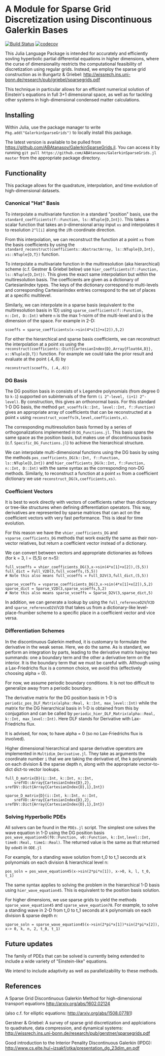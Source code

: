 # A Module for Sparse Grid Discretization using Discontinuous Galerkin Bases

[![Build Status](https://travis-ci.org/ABAtanasov/GalerkinSparseGrids.jl.svg?branch=master)](https://travis-ci.org/ABAtanasov/GalerkinSparseGrids.jl)
[![codecov](https://codecov.io/gh/ABAtanasov/GalerkinSparseGrids.jl/branch/master/graph/badge.svg)](https://codecov.io/gh/ABAtanasov/GalerkinSparseGrids.jl)

This Julia Language Package is intended for accurately and efficiently sovling hyperbolic partial differential equations in higher dimensions, where the curse of dimensionality restricts the computational feasibility of discretization using regular grids. Instead, we employ the sparse grid construction as in Bungartz & Griebel:
http://wissrech.ins.uni-bonn.de/research/pub/griebel/sparsegrids.pdf

This technique in particular allows for an efficient numerical solution of Einstein's equations in full 3+1 dimensional space, as well as for tackling other systems in high-dimensional condensed matter calculations. 

## Installing

Within Julia, use the package manager to write
`Pkg.add("GalerkinSparseGrids")` to locally install this package. 

The latest version is available to be pulled from <https://github.com/ABAtanasov/GalerkinSparseGrids.jl>. You can access it by running `git pull https://github.com/ABAtanasov/GalerkinSparseGrids.jl master` from the appropriate package directory.

## Functionality

This package allows for the quadrature, interpolation, and time evolution of high-dimensional datasets. 

### Canonical "Hat" Basis

To interpolate a multivariate function in a standard "position" basis, use the `standard_coefficients(f::Function, ls::NTuple{D,Int})`. This takes a scalar function that takes an `D`-dimensional array input `xs` and interpolates it to resolution `2^l[i]` along the `i`th coordinate direction.

From this interpolation, we can reconstruct the function at a point `xs` from the basis coefficients by using the `standard_reconstruct(coefficients::AbstractArray, ls::NTuple{D,Int}, xs::NTuple{D,T})` function.

To interpolate a multivariate function in the multiresolution (aka hierarchical) scheme (c.f. Gestner & Griebel below) use `hier_coefficients(f::Function, ls::NTuple{D,Int})`. This gives the exact same interpolation but within the multiresolution basis. The coefficients are given as a dictionary of CartesianIndex types. The keys of the dictionary correspond to multi-levels and corresponding CartesianIndex entries correspond to the set of places at a specific multilevel.

Similarly, we can interpolate in a sparse basis (equivalent to the multiresolution basis in 1D) using `sparse_coefficients(f::Function, n::Int, D::Int)` where `n` is the max 1-norm of the multi-level and `D` is the dimension of the space. For example in 2-D:

    scoeffs = sparse_coefficients(x->sin(4*x[1]+x[2]),5,2)


For either the hierarchical and sparse basis coefficients, we can reconstruct the interpolation at a point xs using the `reconstruct(coefficients::Dict{CartesianIndex{D},Array{Float64,D}}, x::NTuple{D,T})` function. For example we could take the prior result and evaluate at the point (.4,.6) by

    reconstruct(scoeffs, (.4,.6))

### DG Basis

The DG position basis in consists of `k` Legendre polynomials (from degree 0 to `k-1`) supported on subintervals of the form `(i 2^-level, (i+1) 2^-level)`. By construction, this gives an orthonormal basis. For this standard 1-D DG basis, the method `get_vcoeffs(k::Int, level::Int, f::Function)` gives an appropriate array of coefficients that can be reconstructed at a point `x` using `reconstruct_vcoeffs(k,level,coefficients,x)`. 

The corresponding multiresolution basis formed by a series of orthogonalizations implemented in `DG_Functions.jl`. This basis spans the same space as the position basis, but makes use of discontinuous basis (c.f. `Specific_DG_Functions.jl`) to achieve the hierarchical structure.

We can interpolate multi-dimensional functions using the DG basis by using the methods `pos_coefficients_DG(k::Int, f::Function, ls::NTuple{D,Int})` and `hier_coefficients_DG(k::Int, f::Function, n::Int, D::Int)` with the same syntax as the corresponding non-DG methods. Similarly, to reconstruct a function at a point `xs` from a coefficient dictionary we use `reconstruct_DG(k,coefficients,xs)`.

### Coefficient Vectors

It is best to work directly with vectors of coefficients rather than dictionary or tree-like structures when defining differentiation operators. This way, derivatives are represented by sparse matrices that can act on the coefficient vectors with very fast performance. This is ideal for time evolution.

For this reason we have the `vhier_coefficients_DG` and `vsparse_coefficients_DG` methods that work exactly the same as their non-vector relatives, but return a coefficient vector instead of a dictionary. 

We can convert between vectors and appropriate dictionaries as follows (for k = 3, l = (5,5) or n=5):

    full_vcoeffs = vhier_coefficients_DG(3,x->sin(4*x[1]+x[2]),(5,5))
    full_dict = Full_V2D(3,full_vcoeffs,(5,5))
    # Note this also means full_vcoeffs = Full_D2V(3,full_dict,(5,5)) 

    sparse_vcoeffs = vsparse_coefficients_DG(3,x->sin(4*x[1]+x[2]),5,2)
    sparse_dict = Sparse_V2D(3,sparse_vcoeffs,5,2)
    # Note this also means sparse_vcoeffs = Sparse_D2V(3,sparse_dict,5) 

In addition, we can generate a lookup by using the `full_referenceD2V`/`V2D` and `sparse_referenceD2V`/`V2D` that takes us from a dictionary-like level-place-fnumber scheme to a specific place in a coefficient vector and vice versa. 

### Differentiation Schemes

In the discontinuous Galerkin method, it is customary to formulate the derivative in the weak sense. Here, we do the same. As is standard, we perform an integration by parts, leading to the derivative matrix having two summands: one a boundary term and the other a derivative term on the interior. It is the boundary term that we must be careful with. Although using a Lax-Friedrichs flux is a common choice, we avoid this (effectively choosing alpha = 0). 

For now, we assume periodic boundary conditions. It is not too difficult to generalize away from a periodic boundary. 

The derivative matrix for the DG position basis in 1-D is `periodic_pos_DLF_Matrix(alpha::Real, k::Int, max_level::Int)` while the matrix for the DG hierarchical basis in 1-D is obtained from this by conjugation and can be called by `periodic_hier_DLF_Matrix(alpha::Real, k::Int, max_level::Int)`. Here DLF stands for Derivative with Lax-Friedrichs flux. 

It is advised, for now, to have alpha = 0 (so no Lax-Friedrichs flux is involved).

Higher dimensional hierarchical and sparse derivative operators are implemented in `Multidim_Derivative.jl`. They take as arguments the coordinate number `i` that we are taking the derivative of, the k polynomials on each division & the sparse depth n, along with the appropriate vector-to-dict dict-to vector lookups. 

    full_D_matrix{D}(i::Int, k::Int, n::Int, 
        srefVD::Array{CartesianIndex{D},2}, srefDV::Dict{Array{CartesianIndex{D},1},Int})

    sparse_D_matrix{D}(i::Int, k::Int, n::Int,
        srefVD::Array{CartesianIndex{D},2}, srefDV::Dict{Array{CartesianIndex{D},1},Int})


### Solving Hyperbolic PDEs

All solvers can be found in the `PDEs.jl` script. The simplest one solves the wave equation in 1-D using the DG position basis `pos_wave_equation45(f0::Function, v0::Function, k::Int,level::Int, time0::Real, time1::Real)`. The returned value is the same as that returned by `ode45` in `ODE.jl`
    
For example, for a standing wave solution from t_0 to t_1 seconds at k polynomials on each division & hierarchical level n:

    pos_soln = pos_wave_equation45(x->sin(2*pi*x[1]), x->0, k, l, t_0, t_1)

The same syntax applies to solving the problem in the hierarchical 1-D basis using `hier_wave_equation45`. This is equivalent to the position basis solution. 

For higher dimensions, we use sparse grids to yield the methods `sparse_wave_equation45` and `sparse_wave_equation78`. For example, to solve a standing wave in 2-D from t_0 to t_1 seconds at k polynomials on each division & sparse depth n:

    sparse_soln = sparse_wave_equation45(x->sin(2*pi*x[1])*sin(2*pi*x[2]), x-> 0, k, n, 2, t_0, t_1)

## Future updates

The family of PDEs that can be solved is currently being extended to include a wide variety of "Einstein-like" equations.

We intend to include adaptivity as well as parallelizability to these methods. 

## References

A Sparse Grid Discontinuous Galerkin Method for high-dimensional transport equations
http://arxiv.org/abs/1602.02124

(also c.f. for elliptic equations: http://arxiv.org/abs/1508.07781)

Gerstner & Griebel:
A survey of sparse grid discretization and applciations to quadrature, data compression, and dynamical systems: 
http://wissrech.ins.uni-bonn.de/research/pub/gerstner/sparsegrids.pdf

Good introduction to the Interior Penality Discontinuous Galerkin (IPDG):
http://www.cs.elte.hu/~izsakf/otka/presentation_dg_23dim_en.pdf
